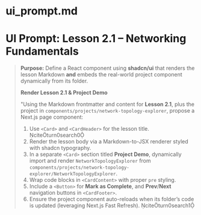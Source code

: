 # ui_prompt.md
# UI Prompt: Lesson 2.1 – Networking Fundamentals

> **Purpose:** Define a React component using **shadcn/ui** that renders the lesson Markdown **and** embeds the real-world project component dynamically from its folder.  
>  
> **Render Lesson 2.1 & Project Demo**  
>  
> "Using the Markdown frontmatter and content for **Lesson 2.1**, plus the project in `components/projects/network-topology-explorer`, propose a Next.js page component:  
>  
> 1. Use `<Card>` and `<CardHeader>` for the lesson title. citeturn0search0  
> 2. Render the lesson body via a Markdown-to-JSX renderer styled with shadcn typography.  
> 3. In a separate `<Card>` section titled **Project Demo**, dynamically import and render `NetworkTopologyExplorer` from `components/projects/network-topology-explorer/NetworkTopologyExplorer`.  
> 4. Wrap code blocks in `<CardContent>` with proper `pre` styling.  
> 5. Include a `<Button>` for **Mark as Complete**, and **Prev**/**Next** navigation buttons in `<CardFooter>`.  
> 6. Ensure the project component auto-reloads when its folder’s code is updated (leveraging Next.js Fast Refresh). citeturn0search1  
